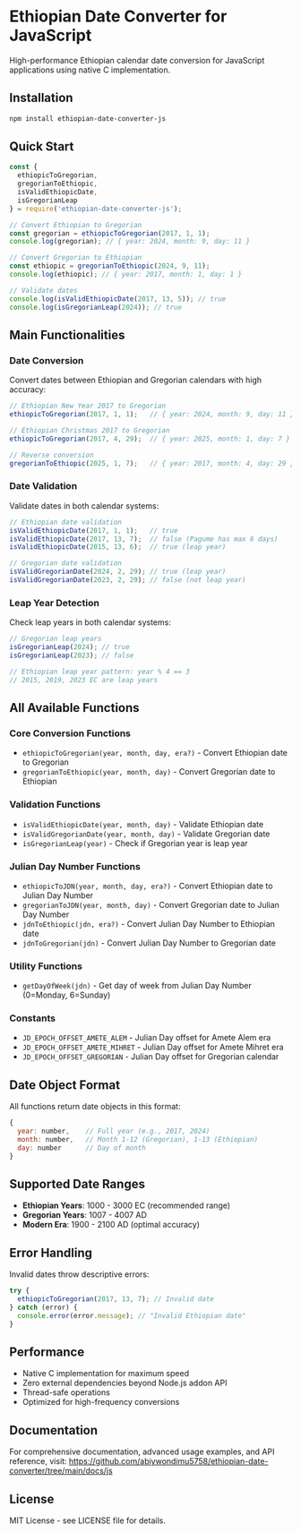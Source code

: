 # Ethiopian Date Converter for JavaScript

High-performance Ethiopian calendar date conversion for JavaScript applications using native C implementation.

## Installation

```bash
npm install ethiopian-date-converter-js
```

## Quick Start

```javascript
const { 
  ethiopicToGregorian, 
  gregorianToEthiopic, 
  isValidEthiopicDate, 
  isGregorianLeap 
} = require('ethiopian-date-converter-js');

// Convert Ethiopian to Gregorian
const gregorian = ethiopicToGregorian(2017, 1, 1);
console.log(gregorian); // { year: 2024, month: 9, day: 11 }

// Convert Gregorian to Ethiopian
const ethiopic = gregorianToEthiopic(2024, 9, 11);
console.log(ethiopic); // { year: 2017, month: 1, day: 1 }

// Validate dates
console.log(isValidEthiopicDate(2017, 13, 5)); // true
console.log(isGregorianLeap(2024)); // true
```

## Main Functionalities

### Date Conversion
Convert dates between Ethiopian and Gregorian calendars with high accuracy:

```javascript
// Ethiopian New Year 2017 to Gregorian
ethiopicToGregorian(2017, 1, 1);   // { year: 2024, month: 9, day: 11 }

// Ethiopian Christmas 2017 to Gregorian  
ethiopicToGregorian(2017, 4, 29);  // { year: 2025, month: 1, day: 7 }

// Reverse conversion
gregorianToEthiopic(2025, 1, 7);   // { year: 2017, month: 4, day: 29 }
```

### Date Validation
Validate dates in both calendar systems:

```javascript
// Ethiopian date validation
isValidEthiopicDate(2017, 1, 1);   // true
isValidEthiopicDate(2017, 13, 7);  // false (Pagume has max 6 days)
isValidEthiopicDate(2015, 13, 6);  // true (leap year)

// Gregorian date validation  
isValidGregorianDate(2024, 2, 29); // true (leap year)
isValidGregorianDate(2023, 2, 29); // false (not leap year)
```

### Leap Year Detection
Check leap years in both calendar systems:

```javascript
// Gregorian leap years
isGregorianLeap(2024); // true
isGregorianLeap(2023); // false

// Ethiopian leap year pattern: year % 4 == 3
// 2015, 2019, 2023 EC are leap years
```

## All Available Functions

### Core Conversion Functions
- `ethiopicToGregorian(year, month, day, era?)` - Convert Ethiopian date to Gregorian
- `gregorianToEthiopic(year, month, day)` - Convert Gregorian date to Ethiopian

### Validation Functions  
- `isValidEthiopicDate(year, month, day)` - Validate Ethiopian date
- `isValidGregorianDate(year, month, day)` - Validate Gregorian date
- `isGregorianLeap(year)` - Check if Gregorian year is leap year

### Julian Day Number Functions
- `ethiopicToJDN(year, month, day, era?)` - Convert Ethiopian date to Julian Day Number
- `gregorianToJDN(year, month, day)` - Convert Gregorian date to Julian Day Number
- `jdnToEthiopic(jdn, era?)` - Convert Julian Day Number to Ethiopian date
- `jdnToGregorian(jdn)` - Convert Julian Day Number to Gregorian date

### Utility Functions
- `getDayOfWeek(jdn)` - Get day of week from Julian Day Number (0=Monday, 6=Sunday)

### Constants
- `JD_EPOCH_OFFSET_AMETE_ALEM` - Julian Day offset for Amete Alem era
- `JD_EPOCH_OFFSET_AMETE_MIHRET` - Julian Day offset for Amete Mihret era  
- `JD_EPOCH_OFFSET_GREGORIAN` - Julian Day offset for Gregorian calendar

## Date Object Format

All functions return date objects in this format:
```javascript
{
  year: number,    // Full year (e.g., 2017, 2024)
  month: number,   // Month 1-12 (Gregorian), 1-13 (Ethiopian)
  day: number      // Day of month
}
```

## Supported Date Ranges

- **Ethiopian Years**: 1000 - 3000 EC (recommended range)
- **Gregorian Years**: 1007 - 4007 AD
- **Modern Era**: 1900 - 2100 AD (optimal accuracy)

## Error Handling

Invalid dates throw descriptive errors:
```javascript
try {
  ethiopicToGregorian(2017, 13, 7); // Invalid date
} catch (error) {
  console.error(error.message); // "Invalid Ethiopian date"
}
```

## Performance

- Native C implementation for maximum speed
- Zero external dependencies beyond Node.js addon API
- Thread-safe operations
- Optimized for high-frequency conversions

## Documentation

For comprehensive documentation, advanced usage examples, and API reference, visit:
https://github.com/abiywondimu5758/ethiopian-date-converter/tree/main/docs/js

## License

MIT License - see LICENSE file for details.